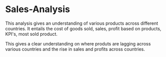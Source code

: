 # Sales-Analysis

This analysis gives an understanding of various products across different countries. It entails the cost of goods sold, sales, profit based on products, KPI's, most sold product.

This gives a clear understanding on where produts are lagging across various countries and the rise in sales and profits across countries.
